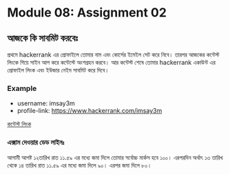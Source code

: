 # Module 08: Assignment 02

## আজকে কি সাবমিট করবেঃ

প্রথমে hackerrank এর প্রোফাইলে তোমার নাম এবং কোর্সের ইমেইল সেট করে নিবে। তারপর আজকের কন্টেস্ট লিংকে গিয়ে সাইন আপ করে কন্টেস্টে অংশগ্রহন করবে। আর কন্টেস্ট শেষে তোমার hackerrank একাউন্ট এর প্রোফাইল লিংক এবং ইউজার নেইম সাবমিট করে দিবে।

### Example

- username: imsay3m
- profile-link: <https://www.hackerrank.com/imsay3m>

[কন্টেস্ট লিংক](https://www.hackerrank.com/contests/assignment-02-a-introduction-to-algorithms-a-batch-03/challenges)

### এক্সাম দেওয়ার ডেড লাইনঃ

আগামী আগষ্ট ১২তারিখ রাত ১১.৫৯ এর মধ্যে জমা দিলে তোমার সর্বোচ্চ মার্কস হবে ১০০। এরপরদিন অর্থাৎ ১৩ তারিখ থেকে ১৪ তারিখ রাত ১১.৫৯ এর মধ্যে জমা দিলে ৯০। এরপর জমা দিলে ৮০।
